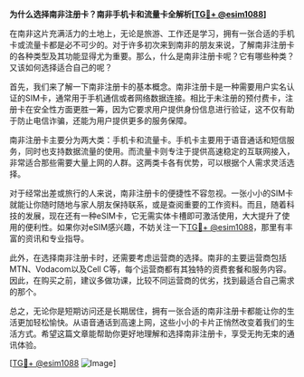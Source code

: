 **为什么选择南非注册卡？南非手机卡和流量卡全解析[[TG💪+ @esim1088](https://t.me/s/esim1088)]**

在南非这片充满活力的土地上，无论是旅游、工作还是学习，拥有一张合适的手机卡或流量卡都是必不可少的。对于许多初次来到南非的朋友来说，了解南非注册卡的各种类型及其功能显得尤为重要。那么，什么是南非注册卡呢？它有哪些种类？又该如何选择适合自己的呢？

首先，我们来了解一下南非注册卡的基本概念。南非注册卡是一种需要用户实名认证的SIM卡，通常用于手机通信或者网络数据连接。相比于未注册的预付费卡，注册卡在安全性方面更胜一筹，因为它要求用户提供身份信息进行验证，这不仅有助于防止电信诈骗，还能为用户提供更多的服务保障。

南非注册卡主要分为两大类：手机卡和流量卡。手机卡主要用于语音通话和短信服务，同时也支持数据流量的使用。而流量卡则专注于提供高速稳定的互联网接入，非常适合那些需要大量上网的人群。这两类卡各有优势，可以根据个人需求灵活选择。

对于经常出差或旅行的人来说，南非注册卡的便捷性不容忽视。一张小小的SIM卡就能让你随时随地与家人朋友保持联系，或是查阅重要的工作资料。而且，随着科技的发展，现在还有一种eSIM卡，它无需实体卡槽即可激活使用，大大提升了使用的便利性。如果你对eSIM感兴趣，不妨关注一下[TG💪+ @esim1088](https://t.me/s/esim1088)，那里有丰富的资讯和专业指导。

此外，在选择南非注册卡时，还需要考虑运营商的选择。南非的主要运营商包括MTN、Vodacom以及Cell C等，每个运营商都有其独特的资费套餐和服务内容。因此，在购买之前，建议多做功课，比较不同运营商的优劣，找到最适合自己需求的那个。

总之，无论你是短期访问还是长期居住，拥有一张合适的南非注册卡都能让你的生活更加轻松愉快。从语音通话到高速上网，这些小小的卡片正悄然改变着我们的生活方式。希望这篇文章能帮助你更好地理解和选择南非注册卡，享受无拘无束的通讯体验。

[[TG💪+ @esim1088](https://t.me/s/esim1088) ![Image](https://i.postimg.cc/4NQfJmqS/Snipaste-2025-05-13-00-14-12.png)]